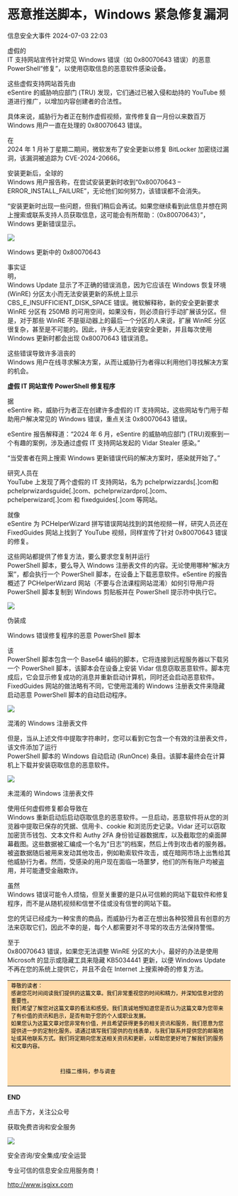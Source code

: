 #  恶意推送脚本，Windows 紧急修复漏洞   
 信息安全大事件   2024-07-03 22:03  
  
虚假的   
IT 支持网站宣传针对常见 Windows 错误（如 0x80070643 错误）的恶意PowerShell“修复”，以使用窃取信息的恶意软件感染设备。  
  
这些虚假支持网站首先由   
eSentire 的威胁响应部门 (TRU) 发现，它们通过已被入侵和劫持的 YouTube 频道进行推广，以增加内容创建者的合法性。  
  
具体来说，威胁行为者正在制作虚假视频，宣传修复自一月份以来数百万   
Windows 用户一直在处理的 0x80070643 错误。  
  
在   
2024 年 1 月补丁星期二期间，微软发布了安全更新以修复 BitLocker 加密绕过漏洞，该漏洞被追踪为 CVE-2024-20666。  
  
安装更新后，全球的   
Windows 用户报告称，在尝试安装更新时收到“0x80070643 – ERROR_INSTALL_FAILURE”，无论他们如何努力，该错误都不会消失。  
  
“安装更新时出现一些问题，但我们稍后会再试。如果您继续看到此信息并想在网上搜索或联系支持人员获取信息，这可能会有所帮助：（0x80070643）”，Windows 更新错误显示。  
  
![](https://mmbiz.qpic.cn/sz_mmbiz_png/JqliagemfTA6IE0dGnJy5O2hVsY9icD5fvezVcclIOb6fMGEFK0zw3vxOUvciaPUro0ia0JBHgutUfy6BOrqDKXzQg/640?wx_fmt=png&from=appmsg "")  
  
Windows 更新中的 0x80070643  
  
事实证  
明，  
Windows Update 显示了不正确的错误消息，因为它应该在 Windows 恢复环境 (WinRE) 分区太小而无法安装更新的系统上显示 CBS_E_INSUFFICIENT_DISK_SPACE 错误。微软解释称，新的安全更新要求 WinRE 分区有 250MB 的可用空间，如果没有，则必须自行手动扩展该分区。但是，对于那些 WinRE 不是驱动器上的最后一个分区的人来说，扩展 WinRE 分区很复杂，甚至是不可能的。因此，许多人无法安装安全更新，并且每次使用 Windows 更新时都会出现 0x80070643 错误消息。  
  
这些错误导致许多沮丧的   
Windows 用户在线寻求解决方案，从而让威胁行为者得以利用他们寻找解决方案的机会。  
  
**虚假 IT 网站宣传 PowerShell 修复程序**  
  
据   
eSentire 称，威胁行为者正在创建许多虚假的 IT 支持网站，这些网站专门用于帮助用户解决常见的 Windows 错误，重点关注 0x80070643 错误。  
  
eSentire 报告解释道：“2024 年 6 月，eSentire 的威胁响应部门 (TRU)观察到一个有趣的案例，涉及通过虚假 IT 支持网站发起的 Vidar Stealer 感染。”  
  
“当受害者在网上搜索 Windows 更新错误代码的解决方案时，感染就开始了。”  
  
研究人员在   
YouTube 上发现了两个虚假的 IT 支持网站，名为 pchelprwizzards[.]com和pchelprwizardsguide[.]com、pchelprwizardpro[.]com、pchelperwizard[.]com 和 fixedguides[.]com 等网站。  
  
就像   
eSentire 为 PCHelperWizard 拼写错误网站找到的其他视频一样，研究人员还在 FixedGuides 网站上找到了 YouTube 视频，同样宣传了针对 0x80070643 错误的修复。  
  
这些网站都提供了修复方法，要么要求您复制并运行   
PowerShell 脚本，要么导入 Windows 注册表文件的内容。无论使用哪种“解决方案”，都会执行一个 PowerShell 脚本，在设备上下载恶意软件。eSentire 的报告概述了 PCHelperWizard 网站（不要与合法课程网站混淆）如何引导用户将 PowerShell 脚本复制到 Windows 剪贴板并在 PowerShell 提示符中执行它。  
  
![](https://mmbiz.qpic.cn/sz_mmbiz_png/JqliagemfTA6IE0dGnJy5O2hVsY9icD5fvRz92mNiaN2SL7gOfEfpOgBXYvoFIubDw7vznbyPMFKIkCeuVr1icA6HA/640?wx_fmt=png&from=appmsg "")  
  
伪装成  
   
Windows 错误修复程序的恶意 PowerShell 脚本  
  
该   
PowerShell 脚本包含一个 Base64 编码的脚本，它将连接到远程服务器以下载另一个 PowerShell 脚本，该脚本会在设备上安装 Vidar 信息窃取恶意软件。脚本完成后，它会显示修复成功的消息并重新启动计算机，同时还会启动恶意软件。FixedGuides 网站的做法略有不同，它使用混淆的 Windows 注册表文件来隐藏启动恶意 PowerShell 脚本的自动启动程序。  
  
![](https://mmbiz.qpic.cn/sz_mmbiz_jpg/JqliagemfTA6IE0dGnJy5O2hVsY9icD5fvegxBuqah4A0nxBqp46oTicOsI095wiaTn4ZcxGd4PvnzkaNt6k72MgoQ/640?wx_fmt=webp&from=appmsg "")  
  
混淆的 Windows 注册表文件  
  
但是，当从上述文件中提取字符串时，您可以看到它包含一个有效的注册表文件，该文件添加了运行   
PowerShell 脚本的 Windows 自动启动 (RunOnce) 条目。该脚本最终会在计算机上下载并安装窃取信息的恶意软件。  
  
![](https://mmbiz.qpic.cn/sz_mmbiz_jpg/JqliagemfTA6IE0dGnJy5O2hVsY9icD5fvuE0bOqc1rL5rKIGbibFvo69xkibyVOOtxdsbgtFfzUD2rjo6facHe22A/640?wx_fmt=webp&from=appmsg "")  
  
未混淆的 Windows 注册表文件  
  
使用任何虚假修复都会导致在   
Windows 重新启动后启动窃取信息的恶意软件。一旦启动，恶意软件将从您的浏览器中提取已保存的凭据、信用卡、cookie 和浏览历史记录。Vidar 还可以窃取加密货币钱包、文本文件和 Authy 2FA 身份验证器数据库，以及截取您的桌面屏幕截图。这些数据被汇编成一个名为“日志”的档案，然后上传到攻击者的服务器。被盗数据随后被用来发动其他攻击，例如勒索软件攻击，或在暗网市场上出售给其他威胁行为者。然而，受感染的用户现在面临一场噩梦，他们的所有账户均被盗用，并可能遭受金融欺诈。  
  
虽然   
Windows 错误可能令人烦恼，但至关重要的是只从可信赖的网站下载软件和修复程序，而不是从随机视频和信誉不佳或没有信誉的网站下载。  
  
您的凭证已经成为一种宝贵的商品，而威胁行为者正在想出各种狡猾且有创意的方法来窃取它们，因此不幸的是，每个人都需要对不寻常的攻击方法保持警惕。  
  
至于   
0x80070643 错误，如果您无法调整 WinRE 分区的大小，最好的办法是使用Microsoft 的显示或隐藏工具来隐藏 KB5034441 更新，以便 Windows Update 不再在您的系统上提供它，并且不会在 Internet 上搜索神奇的修复方法。  
  
  
<table><tbody style="outline: 0px;visibility: visible;"><tr class="ue-table-interlace-color-single js_darkmode__0" data-style="outline: 0px; background-color: rgb(28, 28, 28); visibility: visible; color: rgb(205, 205, 205) !important;" style="background-color: rgb(28, 28, 28);outline: 0px;visibility: visible;color: rgb(205, 205, 205) !important;"><td width="557" valign="top" data-style="outline: 0px; word-break: break-all; hyphens: auto; border-color: rgb(76, 76, 76); background-color: rgb(255, 218, 169); visibility: visible; color: rgb(25, 25, 25) !important;" class="js_darkmode__1" style="border-color: rgb(76, 76, 76);outline: 0px;word-break: break-all;hyphens: auto;background-color: rgb(255, 218, 169);visibility: visible;color: rgb(25, 25, 25) !important;"><section style="outline: 0px;line-height: normal;visibility: visible;"><span style="outline: 0px;font-size: 12px;visibility: visible;color: rgb(0, 0, 0);">尊敬的读者：<br style="outline: 0px;visibility: visible;"/>感谢您花时间阅读我们提供的这篇文章。我们非常重视您的时间和精力，并深知信息对您的重要性。<br style="outline: 0px;visibility: visible;"/>我们希望了解您对这篇文章的看法和感受。我们真诚地想知道您是否认为这篇文章为您带来了有价值的资讯和启示，是否有助于您的个人或职业发展。<br style="outline: 0px;visibility: visible;"/>如果您认为这篇文章对您非常有价值，并且希望获得更多的相关资讯和服务，我们愿意为您提供进一步的定制化服务。请通过填写我们提供的在线表单，与我们联系并提供您的邮箱地址或其他联系方式。我们将定期向您发送相关资讯和更新，以帮助您更好地了解我们的服务和文章内容。</span></section><section style="outline: 0px;line-height: normal;visibility: visible;"><br style="outline: 0px;visibility: visible;"/></section><section style="outline: 0px;line-height: normal;text-indent: 0em;visibility: visible;"><span style="outline: 0px;color: rgb(0, 0, 0);">                       </span><img class="rich_pages wxw-img" data-backh="106" data-backw="106" data-cropselx1="0" data-cropselx2="119" data-cropsely1="0" data-cropsely2="119" data-galleryid="" data-imgfileid="100005814" data-ratio="1" data-s="300,640" data-src="https://mmbiz.qpic.cn/sz_mmbiz_png/JqliagemfTA5N8G6ZVujodYTTD7NSaxFG5suXlkibicfoGRzCk6vHhCUBx7ST8b4AxdsFVNNAH4ltePBWX4AxKY0A/640?wx_fmt=other&amp;wxfrom=5&amp;wx_lazy=1&amp;wx_co=1&amp;tp=webp" data-type="png" data-w="1000" style="outline: 0px;font-family: 宋体;font-size: 14px;letter-spacing: 0.578px;text-align: center;visibility: visible !important;width: 119px !important;"/></section><section style="outline: 0px;line-height: normal;text-indent: 0em;"><span style="outline: 0px;font-family: 宋体;font-size: 12px;letter-spacing: 0.578px;text-align: center;color: rgb(0, 0, 0);">                               扫描二维码，参与调查</span></section><section style="outline: 0px;line-height: normal;"><br style="outline: 0px;letter-spacing: 0.544px;"/></section></td></tr></tbody></table>  
  
**END**  
  
  
  
点击下方，关注公众号  
  
获取免费咨询和安全服务  
  
![](https://mmbiz.qpic.cn/mmbiz_png/JqliagemfTA5OxIlGh6IbpxrTJHkcY5DZ4O80nevX4Ev7IHvjZfPZDDMxibSVWk4IdYfaYpuhBgz2iaWS5tzXZLJw/640?wx_fmt=other&wxfrom=5&wx_lazy=1&wx_co=1&tp=webp "")  
  
  
  
  
安全咨询/安全集成/安全运营  
  
专业可信的信息安全应用服务商！  
  
http://www.jsgjxx.com  
  
  
